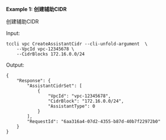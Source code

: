 **Example 1: 创建辅助CIDR**

创建辅助CIDR

Input: 

```
tccli vpc CreateAssistantCidr --cli-unfold-argument  \
    --VpcId vpc-12345678 \
    --CidrBlocks 172.16.0.0/24
```

Output: 
```
{
    "Response": {
        "AssistantCidrSet": [
            {
                "VpcId": "vpc-12345678",
                "CidrBlock": "172.16.0.0/24",
                "AssistantType": 0
            }
        ],
        "RequestId": "6aa316a4-07d2-4355-b87d-40b7f22972b0"
    }
}
```

